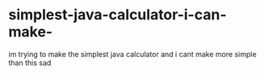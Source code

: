 # simplest-java-calculator-i-can-make-
im trying to make the simplest java calculator and i cant make more simple than this sad 
